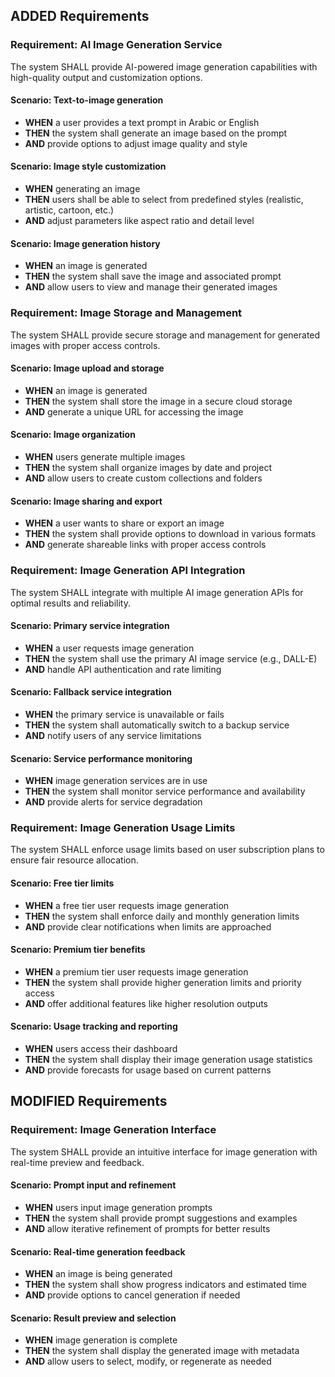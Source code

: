 ## ADDED Requirements
### Requirement: AI Image Generation Service
The system SHALL provide AI-powered image generation capabilities with high-quality output and customization options.

#### Scenario: Text-to-image generation
- **WHEN** a user provides a text prompt in Arabic or English
- **THEN** the system shall generate an image based on the prompt
- **AND** provide options to adjust image quality and style

#### Scenario: Image style customization
- **WHEN** generating an image
- **THEN** users shall be able to select from predefined styles (realistic, artistic, cartoon, etc.)
- **AND** adjust parameters like aspect ratio and detail level

#### Scenario: Image generation history
- **WHEN** an image is generated
- **THEN** the system shall save the image and associated prompt
- **AND** allow users to view and manage their generated images

### Requirement: Image Storage and Management
The system SHALL provide secure storage and management for generated images with proper access controls.

#### Scenario: Image upload and storage
- **WHEN** an image is generated
- **THEN** the system shall store the image in a secure cloud storage
- **AND** generate a unique URL for accessing the image

#### Scenario: Image organization
- **WHEN** users generate multiple images
- **THEN** the system shall organize images by date and project
- **AND** allow users to create custom collections and folders

#### Scenario: Image sharing and export
- **WHEN** a user wants to share or export an image
- **THEN** the system shall provide options to download in various formats
- **AND** generate shareable links with proper access controls

### Requirement: Image Generation API Integration
The system SHALL integrate with multiple AI image generation APIs for optimal results and reliability.

#### Scenario: Primary service integration
- **WHEN** a user requests image generation
- **THEN** the system shall use the primary AI image service (e.g., DALL-E)
- **AND** handle API authentication and rate limiting

#### Scenario: Fallback service integration
- **WHEN** the primary service is unavailable or fails
- **THEN** the system shall automatically switch to a backup service
- **AND** notify users of any service limitations

#### Scenario: Service performance monitoring
- **WHEN** image generation services are in use
- **THEN** the system shall monitor service performance and availability
- **AND** provide alerts for service degradation

### Requirement: Image Generation Usage Limits
The system SHALL enforce usage limits based on user subscription plans to ensure fair resource allocation.

#### Scenario: Free tier limits
- **WHEN** a free tier user requests image generation
- **THEN** the system shall enforce daily and monthly generation limits
- **AND** provide clear notifications when limits are approached

#### Scenario: Premium tier benefits
- **WHEN** a premium tier user requests image generation
- **THEN** the system shall provide higher generation limits and priority access
- **AND** offer additional features like higher resolution outputs

#### Scenario: Usage tracking and reporting
- **WHEN** users access their dashboard
- **THEN** the system shall display their image generation usage statistics
- **AND** provide forecasts for usage based on current patterns

## MODIFIED Requirements
### Requirement: Image Generation Interface
The system SHALL provide an intuitive interface for image generation with real-time preview and feedback.

#### Scenario: Prompt input and refinement
- **WHEN** users input image generation prompts
- **THEN** the system shall provide prompt suggestions and examples
- **AND** allow iterative refinement of prompts for better results

#### Scenario: Real-time generation feedback
- **WHEN** an image is being generated
- **THEN** the system shall show progress indicators and estimated time
- **AND** provide options to cancel generation if needed

#### Scenario: Result preview and selection
- **WHEN** image generation is complete
- **THEN** the system shall display the generated image with metadata
- **AND** allow users to select, modify, or regenerate as needed

